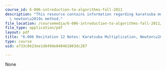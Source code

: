 ```yaml
---
course_id: 6-006-introduction-to-algorithms-fall-2011
description: "This resource contains information regarding karatsuba multiplication,\
  \ newton\u2019s method."
file_location: /coursemedia/6-006-introduction-to-algorithms-fall-2011/a733c8623ee1d649de840461883dc287_MIT6_006F11_rec12.pdf
file_type: application/pdf
layout: pdf
title: "6.006 Recitation 12 Notes: Karatsuba Multiplication, Newton\u2019s Method"
type: course
uid: a733c8623ee1d649de840461883dc287

---
```

None